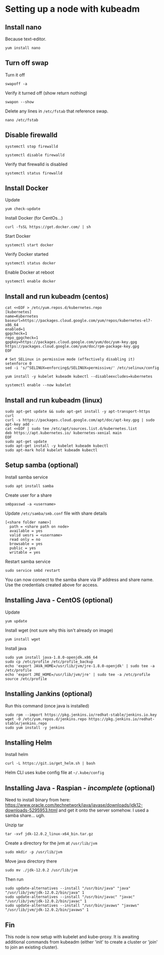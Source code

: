 # Setting up a node with kubeadm

## Install nano

Because text-editor.

`yum install nano`

## Turn off swap

Turn it off

`swapoff -a`

Verify it turned off (show return nothing)

`swapon --show`

Delete any lines in `/etc/fstab` that reference swap.

`nano /etc/fstab`

## Disable firewalld

`systemctl stop firewalld`

`systemctl disable firewalld`

Verify that firewalld is disabled

`systemctl status firewalld`

## Install Docker

Update

`yum check-update`

Install Docker (for CentOs...)

`curl -fsSL https://get.docker.com/ | sh`

Start Docker

`systemctl start docker`

Verify Docker started

`systemctl status docker`

Enable Docker at reboot

`systemctl enable docker`


## Install and run kubeadm (centos)

```
cat <<EOF > /etc/yum.repos.d/kubernetes.repo
[kubernetes]
name=Kubernetes
baseurl=https://packages.cloud.google.com/yum/repos/kubernetes-el7-x86_64
enabled=1
gpgcheck=1
repo_gpgcheck=1
gpgkey=https://packages.cloud.google.com/yum/doc/yum-key.gpg https://packages.cloud.google.com/yum/doc/rpm-package-key.gpg
EOF

# Set SELinux in permissive mode (effectively disabling it)
setenforce 0
sed -i 's/^SELINUX=enforcing$/SELINUX=permissive/' /etc/selinux/config

yum install -y kubelet kubeadm kubectl --disableexcludes=kubernetes

systemctl enable --now kubelet
```

## Install and run kubeadm (linux)

```
sudo apt-get update && sudo apt-get install -y apt-transport-https curl
curl -s https://packages.cloud.google.com/apt/doc/apt-key.gpg | sudo apt-key add -
cat <<EOF | sudo tee /etc/apt/sources.list.d/kubernetes.list
deb https://apt.kubernetes.io/ kubernetes-xenial main
EOF
sudo apt-get update
sudo apt-get install -y kubelet kubeadm kubectl
sudo apt-mark hold kubelet kubeadm kubectl
```

## Setup samba (optional)

Install samba service

`sudo apt install samba`

Create user for a share

`smbpasswd -a <username>`

Update `/etc/samba/smb.conf` file with share details

```
[<share folder name>]
  path = <share path on node>
  available = yes
  valid uesrs = <username>
  read only = no
  browsable = yes
  public = yes
  writable = yes
```

Restart samba service

`sudo service smbd restart`

You can now connect to the samba share via IP address and share name. Use the credentials created above for access.

## Installing Java - CentOS (optional)

Update

`yum update`

Install wget (not sure why this isn't already on image)

`yum install wget`

Install java

```
sudo yum install java-1.8.0-openjdk.x86_64
sudo cp /etc/profile /etc/profile_backup
echo 'export JAVA_HOME=/usr/lib/jvm/jre-1.8.0-openjdk' | sudo tee -a /etc/profile 
echo 'export JRE_HOME=/usr/lib/jvm/jre' | sudo tee -a /etc/profile source /etc/profile
```

## Installing Jankins (optional)

Run this command (once java is installed)

```
sudo rpm --import https://pkg.jenkins.io/redhat-stable/jenkins.io.key
wget -O /etc/yum.repos.d/jenkins.repo https://pkg.jenkins.io/redhat-stable/jenkins.repo
sudo yum install -y jenkins
```

## Installing Helm

Install helm

`curl -L https://git.io/get_helm.sh | bash`

Helm CLI uses kube config file at `~/.kube/config`

## Installing Java - Raspian - _incomplete_ (optional)

Need to install binary from here: https://www.oracle.com/technetwork/java/javase/downloads/jdk12-downloads-5295953.html
and get it onto the server somehow. I used a samba share... ugh.

Unzip tar

`tar -xvf jdk-12.0.2_linux-x64_bin.tar.gz`

Create a directory for the jvm at `/usr/lib/jvm`

`sudo mkdir -p /usr/lib/jvm`

Move java directory there

`sudo mv ./jdk-12.0.2 /usr/lib/jvm`

Then run

```
sudo update-alternatives --install "/usr/bin/java" "java" "/usr/lib/jvm/jdk-12.0.2/bin/java" 1
sudo update-alternatives --install "/usr/bin/javac" "javac" "/usr/lib/jvm/jdk-12.0.2/bin/javac" 1
sudo update-alternatives --install "/usr/bin/javaws" "javaws" "/usr/lib/jvm/jdk-12.0.2/bin/javaws" 1
```

## Fin

This node is now setup with kubelet and kube-proxy. It is awaiting additional commands from kubeadm (either 'init' to create a cluster or 'join' to join an existing cluster).
